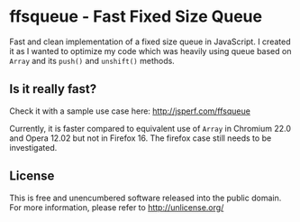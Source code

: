 ffsqueue - Fast Fixed Size Queue
================================

Fast and clean implementation of a fixed size queue in JavaScript. I created it as I wanted to optimize my
code which was heavily using queue based on `Array` and its `push()` and `unshift()` methods.

Is it really fast?
------------------

Check it with a sample use case here: <http://jsperf.com/ffsqueue>

Currently, it is faster compared to equivalent use of `Array` in Chromium 22.0 and Opera 12.02 but not in
Firefox 16. The firefox case still needs to be investigated.

License
-------

This is free and unencumbered software released into the public domain. For more information, please
refer to <http://unlicense.org/>
